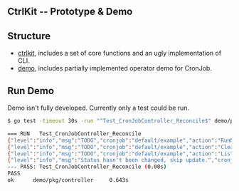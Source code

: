 CtrlKit -- Prototype & Demo
------

## Structure

* [ctrlkit](./ctrlkit), includes a set of core functions and an ugly implementation of CLI.
* [demo](./demo), includes partially implemented operator demo for CronJob.

## Run Demo

Demo isn't fully developed. Currently only a test could be run.

```bash
$ go test -timeout 30s -run "^Test_CronJobController_Reconcile$" demo/pkg/controller -v

=== RUN   Test_CronJobController_Reconcile
{"level":"info","msg":"TODO","cronjob":"default/example","action":"RunNextScheduledJob"}
{"level":"info","msg":"TODO","cronjob":"default/example","action":"CleanUpOldJobsExceedsHistoryLimits"}
{"level":"info","msg":"TODO","cronjob":"default/example","action":"ListActiveJobsAndUpdateStatus"}
{"level":"info","msg":"Status hasn't been changed, skip update.","cronjob":"default/example","action":"UpdateCronJobStatus"}
--- PASS: Test_CronJobController_Reconcile (0.00s)
PASS
ok      demo/pkg/controller     0.643s
```